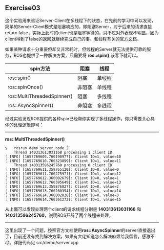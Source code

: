 ## Exercise03

这个实验用来验证Server-Client在多线程下的状态，在先前的学习中可以发现，简单的Server-Client模式是阻塞响应的，即阻塞Server，对于后来的请求直接return false，实际上此时的client也是阻塞等待的，只不过对外表现不明显，因为client得到了false的返回就继续完成自己的事。和线程有关的[官方文档](http://wiki.ros.org/roscpp/Overview/Callbacks%20and%20Spinning)。



如果某种请求十分重要但却又非常耗时，但线程的Server就无法提供可靠的服务，ROS也提供了一种解决方案，只需要将 **ros::spin()** 该写下就可以。



| spin方法                    | 阻塞   | 线程   |
| --------------------------- | ------ | ------ |
| ros::spin()                 | 阻塞   | 单线程 |
| ros::spinOnce()             | 非阻塞 | 单线程 |
| ros::MultiThreadedSpinner() | 阻塞   | 多线程 |
| ros::AsyncSpinner()         | 非阻塞 | 多线程 |



经过实验发现ROS提供的各种spin已经帮你实现了多线程操作，你只需要关心具体的处理逻辑即可：

-----

**ros::MultiThreadedSpinner()**

```shell
$	rosrun demo server_node 2
	Thread 140313613031168 processing 1 client ID
[ INFO] [1657769609.760190977]: Client ID=1, value=10
[ INFO] [1657769610.760323859]: Client ID=1, value=11
	Thread 140313596245760 processing 0 client ID
[ INFO] [1657769611.359765120]: Client ID=0, value=0
[ INFO] [1657769611.760275971]: Client ID=1, value=12
[ INFO] [1657769612.360002679]: Client ID=0, value=1
[ INFO] [1657769612.760395649]: Client ID=1, value=13
[ INFO] [1657769613.359876027]: Client ID=0, value=2
[ INFO] [1657769613.760260354]: Client ID=1, value=14
[ INFO] [1657769614.360002828]: Client ID=0, value=3
[ INFO] [1657769614.760361272]: Client ID=1, value=15
```

从上面可以发现处理两个client的请求线程分别是 **140313613031168** 和 **140313596245760**，说明ROS开辟了两个线程来处理。

---

这里出现了一个问题，按照官方文档使用**ros::AsyncSpinner**的server直接退出了，目前还没有找到解决方案，如果有大佬知道怎么解决麻烦给我留言，感激不尽。详细代码见 src/demo/server.cpp

